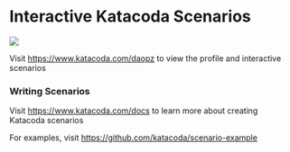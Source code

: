 # Interactive Katacoda Scenarios

[![](http://shields.katacoda.com/katacoda/daopz/count.svg)](https://www.katacoda.com/daopz "Get your profile on Katacoda.com")

Visit https://www.katacoda.com/daopz to view the profile and interactive scenarios

### Writing Scenarios
Visit https://www.katacoda.com/docs to learn more about creating Katacoda scenarios

For examples, visit https://github.com/katacoda/scenario-example
